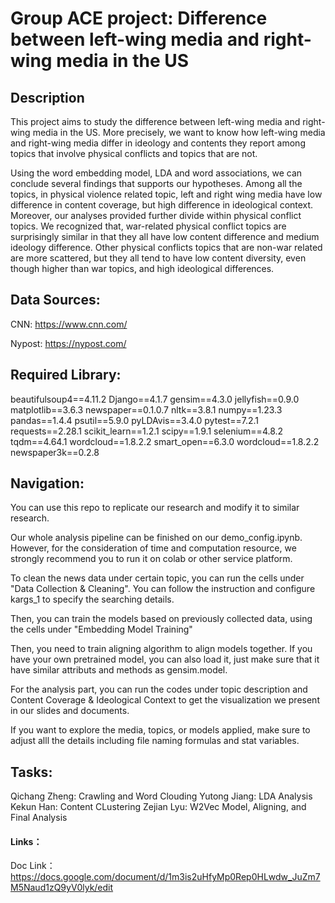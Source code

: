 # Group ACE project: Difference between left-wing media and right-wing media in the US

## Description
This project aims to study the difference between left-wing media
and right-wing media in the US. More precisely, we want to know how
left-wing media and right-wing media differ in ideology and contents they
report among topics that involve physical conflicts and topics that are not.

Using the word embedding model, LDA and word associations, we can conclude
several findings that supports our hypotheses. Among all the topics, in physical
violence related topic, left and right wing media have low difference in
content coverage, but high difference in ideological context. Moreover, our
analyses provided further divide within physical conflict topics. We recognized
that, war-related physical conflict topics are surprisingly similar in that they
all have low content difference and medium ideology difference. Other physical
conflicts topics that are non-war related are more scattered, but they all tend to
have low content diversity, even though higher than war topics, and high ideological
differences.

## Data Sources:
CNN: https://www.cnn.com/

Nypost: https://nypost.com/

## Required Library:

beautifulsoup4==4.11.2
Django==4.1.7
gensim==4.3.0
jellyfish==0.9.0
matplotlib==3.6.3
newspaper==0.1.0.7
nltk==3.8.1
numpy==1.23.3
pandas==1.4.4
psutil==5.9.0
pyLDAvis==3.4.0
pytest==7.2.1
requests==2.28.1
scikit_learn==1.2.1
scipy==1.9.1
selenium==4.8.2
tqdm==4.64.1
wordcloud==1.8.2.2
smart_open==6.3.0
wordcloud==1.8.2.2
newspaper3k==0.2.8

## Navigation:
You can use this repo to replicate our research and modify it to similar research.

Our whole analysis pipeline can be finished on our demo_config.ipynb. However, for the consideration of time and computation resource, we strongly recommend you to run it on colab or other service platform.

To clean the news data under certain topic, you can run the cells under "Data Collection & Cleaning".
You can follow the instruction and configure kargs_1 to specify the searching
details.

Then, you can train the models based on previously collected data, using the cells under "Embedding Model Training"

Then, you need to train aligning algorithm to align models together. If you have your own pretrained model, you can also load it, just make sure that it have similar attributs and methods as gensim.model.

For the analysis part, you can run the codes under topic description and Content Coverage & Ideological Context
to get the visualization we present in our slides and documents.

If you want to explore the media, topics, or models applied, make sure to adjust alll the details including file naming formulas and stat variables.

## Tasks:
Qichang Zheng: Crawling and Word Clouding
Yutong Jiang: LDA Analysis
Kekun Han: Content CLustering
Zejian Lyu: W2Vec Model, Aligning, and Final Analysis

#### Links：
Doc Link： https://docs.google.com/document/d/1m3is2uHfyMp0Rep0HLwdw_JuZm7M5Naud1zQ9yV0lyk/edit
